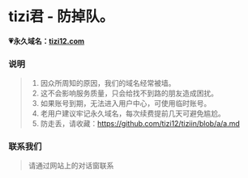 # tizi君 - 防掉队。

#### 💗永久域名：[tizi12.com](http://tizi12.com)

### 说明

> 1. 因众所周知的原因，我们的域名经常被墙。
> 2. 这不会影响服务质量，只会给找不到路的朋友造成困扰。
> 3. 如果账号到期，无法进入用户中心，可使用临时账号。
> 4. 老用户建议牢记永久域名，每次续费提前几天可避免尴尬。
> 5. 防走丢，请收藏：https://github.com/tizi12/tiziin/blob/a/a.md

### 联系我们

> 请通过网站上的对话窗联系
